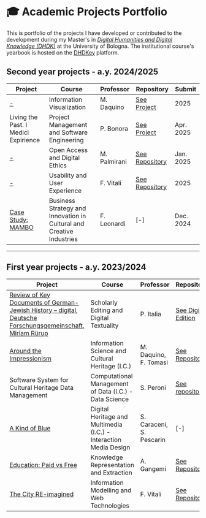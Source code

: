 # 🎓 Academic Projects Portfolio

This is portfolio of the projects I have developed or contributed to the development during my Master's in <i>[Digital Humanities and Digital Knowledge (DHDK)](https://corsi.unibo.it/2cycle/DigitalHumanitiesKnowledge/course-structure-diagram/piano/2024/9224/000/000/2023)</i> at the University of Bologna. 
The institutional course's yearbook is hosted on the [DHDKey](https://projects.dharc.unibo.it/dhdkey/) platform.

## Second year projects - a.y. 2024/2025

| **Project** | **Course** | **Professor** | **Repository** | **Submit** |
|-------------|------------|------------------|-----------|---------------|
| [-](#) | Information Visualization | M. Daquino | [See Project](#) | 2025 |
| Living the Past. I Medici Expirience | Project Management and Software Engineering | P. Bonora | [See Project](https://) | Apr. 2025 |
| [-](#)| Open Access and Digital Ethics | M. Palmirani | [See Repository](https://github.com/Asemica-me/OADE_OpenVoices) | Jan. 2025 |
| [-](#) |	Usability and User Experience | F. Vitali | [See Repository](https://github) | 2025 |
| [Case Study: MAMBO](https://drive.google.com/drive/folders/1dyy4jmFaysHdxEYBDomoR2tWqypdx4TJ?usp=share_link) |	Business Strategy and Innovation in Cultural and Creative Industries | F. Leonardi | [-] | Dec. 2024 |

---

## First year projects - a.y. 2023/2024

| **Project** | **Course** | **Professor** | **Repository** | **Submit** |
|-------------|------------|------------------|-----------|---------------|
| [Review of Key Documents of German-Jewish History – digital, Deutsche Forschungsgemeinschaft, Miriam Rürup](https://drive.google.com/file/d/13nXCjrQklPx8tJtqeOHQJhZEaebQKuhW/view?usp=sharing) | Scholarly Editing and Digital Textuality | P. Italia | [See Digital Edition](https://keydocuments.net) | Dec. 2023 |
| [Around the Impressionism](https://niccolomolinati.github.io/AroundImpressionism/#2.1) | Information Science and Cultural Heritage (I.C.) | M. Daquino, F. Tomasi | [See Repository](https://github.com/NiccoloMolinati/AroundImpressionism) | Apr. 2024 |
| Software System for Cultural Heritage Data Management | Computational Management of Data (I.C.) - Data Science | S. Peroni | [See repository](https://github.com/Sergpoipoip/DHDK_DS-project) | May. 2024 |
| [A Kind of Blue](https://drive.google.com/drive/folders/1RdguomwSSnFcsvid0lpaDQLyqv9HgYas?usp=share_link) | Digital Heritage and Multimedia (I.C.) - Interaction Media Design | S. Caraceni, S. Pescarin | [-] | Jul. 2024 |
| [Education: Paid vs Free](https://app.gitbook.com/o/qj29UDpWI5c81ZDQLcwK/s/9fsYOeCWeHusWzSnxNh2/1.-overview/1.1-krke-project) |	Knowledge Representation and Extraction | A. Gangemi | [See Repository](https://github.com/FranciscoWu/KRKE-Project) | Feb. 2025 |
| [The City RE-imagined](https://) |	Information Modelling and Web Technologies | F. Vitali | [See Repository](https://github.com/KodeKronicles/citylife) | Feb. 2025 |
